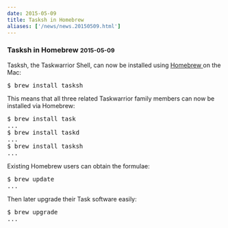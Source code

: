 ```yaml
---
date: 2015-05-09
title: Tasksh in Homebrew
aliases: ['/news/news.20150509.html']
---
```

<div class="col-md-8 main">
 <div class="row">
  <h3>
   Tasksh in Homebrew
   <small>
    2015-05-09
   </small>
  </h3>
  <p>
   Tasksh, the Taskwarrior Shell, can now be installed using
   <a href="http://brew.sh">
    Homebrew
   </a>
   on the Mac:
  </p>
  <pre>$ brew install tasksh</pre>
  <p>
   This means that all three related Taskwarrior family members can
            now be installed via Homebrew:
  </p>
  <pre>$ brew install task
...
$ brew install taskd
...
$ brew install tasksh
...</pre>
  <p>
   Existing Homebrew users can obtain the formulae:
  </p>
  <pre>$ brew update
...</pre>
  <p>
   Then later upgrade their Task software easily:
  </p>
  <pre>$ brew upgrade
...</pre>
  <br/>
  <br/>
 </div>
</div>

